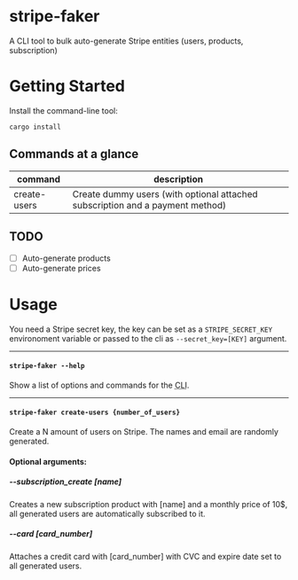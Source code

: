 # stripe-faker

A CLI tool to bulk auto-generate Stripe entities (users, products, subscription)

# Getting Started

Install the command-line tool:

```
cargo install
```

## Commands at a glance

| command                | description                                                                   |
| ---------------------- | -----------------------------------------                                     |
| create-users           | Create dummy users (with optional attached subscription and a payment method) |

## TODO

 - [ ] Auto-generate products
 - [ ] Auto-generate prices

# Usage

You need a Stripe secret key, the key can be set as a `STRIPE_SECRET_KEY` environoment variable or passed to the cli as `--secret_key=[KEY]` argument.

<hr>

#### `stripe-faker --help`

Show a list of options and commands for the <abbr title="Command Line Interface">CLI</abbr>.

<hr>

#### `stripe-faker create-users {number_of_users}`

Create a N amount of users on Stripe. The names and email are randomly generated.

#### Optional arguments:

 ##### --subscription_create [name]
  Creates a new subscription product with [name] and a monthly price of 10$, all generated users are automatically subscribed to it.
  
 ##### --card [card_number]
  Attaches a credit card with [card_number] with CVC and expire date set to all generated users.
